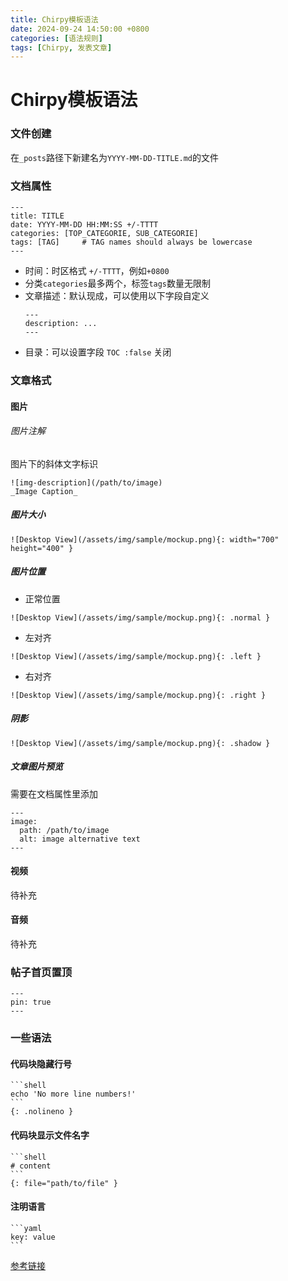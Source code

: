 ```yaml
---
title: Chirpy模板语法
date: 2024-09-24 14:50:00 +0800
categories: [语法规则]
tags: [Chirpy, 发表文章]
---
```


# Chirpy模板语法

### 文件创建

在`_posts`路径下新建名为`YYYY-MM-DD-TITLE.md`的文件

### 文档属性

```
---
title: TITLE
date: YYYY-MM-DD HH:MM:SS +/-TTTT
categories: [TOP_CATEGORIE, SUB_CATEGORIE]
tags: [TAG]     # TAG names should always be lowercase
---
```

* 时间：时区格式 `+/-TTTT`，例如`+0800`
* 分类`categories`最多两个，标签`tags`数量无限制
* 文章描述：默认现成，可以使用以下字段自定义
  ```
  ---
  description: ...
  ---
  ```
* 目录：可以设置字段 `TOC :false` 关闭

### 文章格式

#### 图片

###### 图片注解

图片下的斜体文字标识

```
![img-description](/path/to/image)
_Image Caption_
```

##### 图片大小

```
![Desktop View](/assets/img/sample/mockup.png){: width="700" height="400" }
```

##### 图片位置

* 正常位置
```
![Desktop View](/assets/img/sample/mockup.png){: .normal }
```
* 左对齐
```
![Desktop View](/assets/img/sample/mockup.png){: .left }
```
* 右对齐
```
![Desktop View](/assets/img/sample/mockup.png){: .right }
```

##### 阴影

```
![Desktop View](/assets/img/sample/mockup.png){: .shadow }
```

##### 文章图片预览

需要在文档属性里添加

```
---
image:
  path: /path/to/image
  alt: image alternative text
---
```

#### 视频

待补充

#### 音频

待补充

### 帖子首页置顶

```
---
pin: true
---
```

### 一些语法

#### 代码块隐藏行号

````
```shell
echo 'No more line numbers!'
```
{: .nolineno }
````

#### 代码块显示文件名字

````
```shell
# content
```
{: file="path/to/file" }
````

#### 注明语言

````
```yaml
key: value
```
````

[参考链接](https://chirpy.cotes.page/posts/write-a-new-post/)
